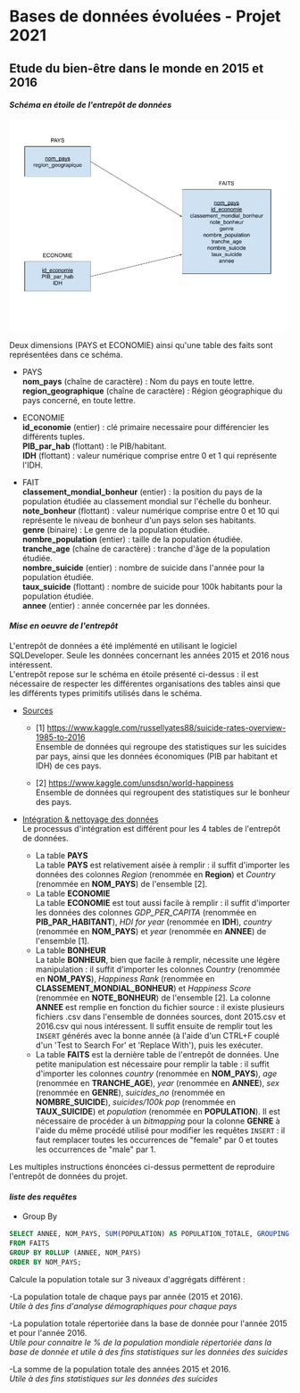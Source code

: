 # **Bases de données évoluées - Projet 2021** #
## Etude du bien-être dans le monde en 2015 et 2016 ##

#### *Schéma en étoile de l'entrepôt de données* ####

![Schéma en flocon](/flocon.jpg)

Deux dimensions (PAYS et ECONOMIE) ainsi qu'une table des faits sont représentées dans ce schéma.  

- PAYS  
**nom_pays** (chaîne de caractère) : Nom du pays en toute lettre.  
**region_geographique** (chaîne de caractère) : Région géographique du pays concerné, en toute lettre.

- ECONOMIE  
**id_economie** (entier) : clé primaire necessaire pour différencier les différents tuples.  
**PIB_par_hab** (flottant) : le PIB/habitant.  
**IDH** (flottant) : valeur numérique comprise entre 0 et 1 qui représente l'IDH.  

- FAIT  
**classement_mondial_bonheur** (entier) : la position du pays de la population étudiée au classement mondial sur l'échelle du bonheur.  
**note_bonheur** (flottant) : valeur numérique comprise entre 0 et 10 qui représente le niveau de bonheur d'un pays selon ses habitants.  
**genre** (binaire) : Le genre de la population étudiée.    
**nombre_population** (entier) : taille de la population étudiée.  
**tranche_age** (chaîne de caractère) : tranche d'âge de la population étudiée.  
**nombre_suicide** (entier) : nombre de suicide dans l'année pour la population étudiée.  
**taux_suicide** (flottant) : nombre de suicide pour 100k habitants pour la population étudiée.  
**annee** (entier) : année concernée par les données.

#### *Mise en oeuvre de l'entrepôt* ####

L'entrepôt de données a été implémenté en utilisant le logiciel SQLDeveloper. Seule les données concernant les années 2015 et 2016 nous intéressent.   
L'entrepôt repose sur le schéma en étoile présenté ci-dessus : il est nécessaire de respecter les différentes organisations des tables ainsi que les différents types primitifs utilisés dans le schéma. 

- <u>Sources</u>  
    - [1] https://www.kaggle.com/russellyates88/suicide-rates-overview-1985-to-2016  
    Ensemble de données qui regroupe des statistiques sur les suicides par pays, ainsi que les données économiques (PIB par habitant et IDH) de ces pays.
      
    - [2] https://www.kaggle.com/unsdsn/world-happiness  
    Ensemble de données qui regroupent des statistiques sur le bonheur des pays.  
      
- <u>Intégration & nettoyage des données</u>  
    Le processus d'intégration est différent pour les 4 tables de l'entrepôt de données.
    - La table **PAYS**  
    La table **PAYS** est relativement aisée à remplir : il suffit d'importer les données des colonnes *Region* (renommée en **Region**) et *Country* (renommée en **NOM_PAYS**) de l'ensemble [2].
    - La table **ECONOMIE**  
    La table **ECONOMIE** est tout aussi facile à remplir : il suffit d'importer les données des colonnes *GDP_PER_CAPITA* (renommée en **PIB_PAR_HABITANT**), *HDI for year* (renommée en **IDH**), *country* (renommée en **NOM_PAYS**) et *year* (renommée en **ANNEE**) de l'ensemble [1].
    - La table **BONHEUR**  
    La table **BONHEUR**, bien que facile à remplir, nécessite une légère manipulation : il suffit d'importer les colonnes *Country* (renommée en **NOM_PAYS**), *Happiness Rank* (renommée en **CLASSEMENT_MONDIAL_BONHEUR**) et *Happiness Score* (renommée en **NOTE_BONHEUR**) de l'ensemble [2]. 
      La colonne **ANNEE** est remplie en fonction du fichier source : il existe plusieurs fichiers .csv dans l'ensemble de données sources, dont 2015.csv et 2016.csv qui nous intéressent. Il suffit ensuite de remplir tout les ```INSERT``` générés avec la bonne année (à l'aide d'un CTRL+F couplé d'un 'Test to Search For' et 'Replace With'), puis les exécuter.
    - La table **FAITS** est la dernière table de l'entrepôt de données. Une petite manipulation est nécessaire pour remplir la table : il suffit d'importer les colonnes *country* (renommée en **NOM_PAYS**), *age* (renommée en **TRANCHE_AGE**), *year* (renommée en **ANNEE**), *sex* (renommée en **GENRE**), *suicides_no* (renommée en **NOMBRE_SUICIDE**), *suicides/100k pop* (renommée en **TAUX_SUICIDE**) et *population* (renommée en **POPULATION**).
    Il est nécessaire de procéder à un *bitmapping* pour la colonne **GENRE** à l'aide du même procédé utilisé pour modifier les requêtes ````INSERT```` : il faut remplacer toutes les occurrences de "female" par 0 et toutes les occurrences de "male" par 1. 

Les multiples instructions énoncées ci-dessus permettent de reproduire l'entrepôt de données du projet. 

#### *liste des requêtes* ####

- Group By  
```sql
SELECT ANNEE, NOM_PAYS, SUM(POPULATION) AS POPULATION_TOTALE, GROUPING(ANNEE) AS GRP
FROM FAITS
GROUP BY ROLLUP (ANNEE, NOM_PAYS)
ORDER BY NOM_PAYS;
```  
Calcule la population totale sur 3 niveaux d'aggrégats différent : 
  
-La population totale de chaque pays par année (2015 et 2016).  
*Utile à des fins d'analyse démographiques pour chaque pays*  
  
-La population totale répertoriée dans la base de donnée pour l'année 2015 et pour l'année 2016.  
*Utile pour connaitre le % de la population mondiale répertoriée dans la base de donnée et utile à des fins statistiques sur les données des suicides* 
  
-La somme de la population totale des années 2015 et 2016.  
*Utile à des fins statistiques sur les données des suicides*  
